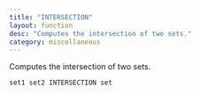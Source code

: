 ```yaml
---
title: "INTERSECTION"
layout: function
desc: "Computes the intersection of two sets."
category: miscellaneous
---
```


Computes the intersection of two sets.

```
set1 set2 INTERSECTION set
```